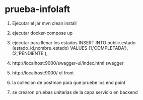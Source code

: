 # prueba-infolaft

1. Ejecutar el jar mvn clean install

2. ejecutar docker-compose up 

3. ejecutar para llenar los estados 
   INSERT INTO public.estado (estado_id,nombre_estado) VALUES
      (1,'COMPLETADA'),
      (2,'PENDIENTE');

4. http://localhost:9000/swagger-ui/index.html swagger 
5. http://localhost:9000/ el front 
6. la collecion de postman para que pruebe los end point
7. se crearon pruebas unitarias de la capa servicio en backend
